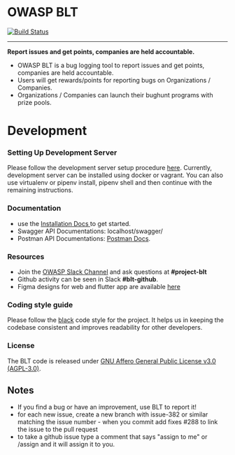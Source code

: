 <div>
<h1>OWASP BLT</h1>
</div>

[![Build Status](https://travis-ci.org/OWASP/BLT.svg?branch=master)](https://travis-ci.org/OWASP/BLT) 
<hr>

**Report issues and get points, companies are held accountable.** <br>
- OWASP BLT is a bug logging tool to report issues and get points, companies are held accountable. <br>
- Users will get rewards/points for reporting bugs on Organizations / Companies.<br>
- Organizations / Companies can launch their bughunt programs with prize pools. <br>

# Development
### Setting Up Development Server

Please follow the development server setup procedure [here](https://github.com/OWASP/BLT/blob/main/Setup.md). Currently, development server can be installed using docker or vagrant. You can also use virtualenv or pipenv install, pipenv shell and then continue with the remaining instructions.

### Documentation

- use the [Installation Docs ](https://github.com/OWASP/BLT/blob/main/Setup.md) to get started.
- Swagger API Documentations: localhost/swagger/
- Postman API Documentations:  [Postman Docs](https://documenter.getpostman.com/view/19782933/VUqpscyV).

### Resources

- Join the [OWASP Slack Channel](https://owasp.org/slack/invite) and ask questions at **#project-blt** 
- Github activity can be seen in Slack **#blt-github**.
- Figma designs for web and flutter app are available [here](https://www.figma.com/file/s0xuxeU6O2guoWEfA9OElZ/Design)


### Coding style guide

Please follow the [black](https://github.com/psf/black) code style for the project. It helps us in keeping the codebase consistent and improves readability for other developers.

### License
The BLT code is released under [GNU Affero General Public License v3.0 (AGPL-3.0)](https://github.com/OWASP/BLT/blob/master/LICENSE).

## Notes

- If you find a bug or have an improvement, use BLT to report it!
- for each new issue, create a new branch with issue-382 or similar matching the issue number - when you commit add fixes #288 to link the issue to the pull request
- to take a github issue type a comment that says "assign to me" or /assign and it will assign it to you.

